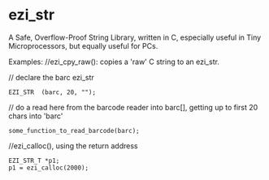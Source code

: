# ezi_str

A Safe, Overflow-Proof String Library, written in C, especially useful in Tiny Microprocessors, but equally useful for PCs.

Examples:
//ezi_cpy_raw(): copies a 'raw' C string to an ezi_str.
	
// declare the barc ezi_str

	EZI_STR  (barc, 20, "");
  
// do a read here from the barcode reader into barc[], getting up to first 20 chars into 'barc'

	some_function_to_read_barcode(barc);

//ezi_calloc(), using the return address

	EZI_STR_T *p1;
	p1 = ezi_calloc(2000);
